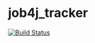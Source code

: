# job4j_tracker

[![Build Status](https://app.travis-ci.com/mihaylinsergey/job4j_tracker.svg?branch=master)](https://app.travis-ci.com/mihaylinsergey/job4j_tracker)
